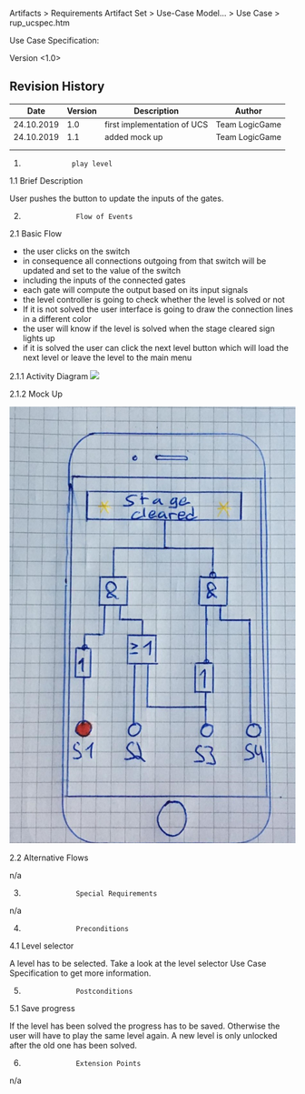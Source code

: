 ﻿ Artifacts >  Requirements Artifact Set >  Use-Case Model... >  Use Case >  rup_ucspec.htm

<Project LogicGame>

Use Case Specification: <Use-Case play level>

 

Version <1.0>

## Revision History


| Date       | Version | Description                 | Author         |
|------------|---------|-----------------------------|----------------|
| 24.10.2019 | 1.0     | first implementation of UCS | Team LogicGame |
| 24.10.2019 | 1.1     | added mock up               | Team LogicGame |
|            |         |                             |                |
|            |         |                             |                |
 

 



1.                 play level


1.1               Brief Description

User pushes the button to update the inputs of the gates. 

2.                  Flow of Events
2.1               Basic Flow
* the user clicks on the switch
* in consequence all connections outgoing from that switch will be updated and set to the value of the switch
* including the inputs of the connected gates
* each gate will compute the output based on its input signals
* the level controller is going to check whether the level is solved or not
* If it is not solved the user interface is going to draw the connection lines in a different color
* the user will know if the level is solved when the stage cleared sign lights up
* if it is solved the user can click the next level button which will load the next level or leave the level to the main menu

2.1.1 Activity Diagram
![](activity%20diagram%20play%level.jpg)

2.1.2 Mock Up

![](mock%20up%20play%20level.jpg)

2.2               Alternative Flows

n/a

3.                  Special Requirements

n/a
 

4.                  Preconditions


4.1               Level selector
 
A level has to be selected. 
Take a look at the level selector Use Case Specification to get more information. 

5.                  Postconditions


5.1             Save progress
 
If the level has been solved the progress has to be saved. Otherwise the user will have to play the same level again. A new level is only unlocked after the old one has been solved. 

6.                  Extension Points

n/a
 